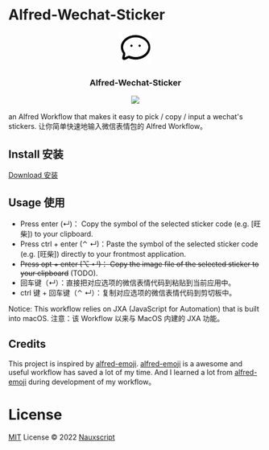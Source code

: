 # Alfred-Wechat-Sticker

<p align="center"><img width=12.5% src="https://github.com/Nauxscript/alfred-wechat-stickers/blob/main/src/icon.png"></p>

<h3 align="center">Alfred-Wechat-Sticker</h3>

<p align="center"><img src="https://github.com/Nauxscript/alfred-wechat-stickers/blob/main/assets/preview.gif"></p>

an Alfred Workflow that makes it easy to pick / copy / input a wechat's stickers.
让你简单快速地输入微信表情包的 Alfred Workflow。

## Install 安装

[Download 安装](https://github.com/Nauxscript/alfred-wechat-stickers/releases)

## Usage 使用

- Press enter (↵)： Copy the symbol of the selected sticker code (e.g. [旺柴]) to your clipboard.
- Press ctrl + enter (⌃ ↵)：Paste the symbol of the selected sticker code (e.g. [旺柴]) directly to your frontmost application.
- ~~Press opt + enter (⌥ ↵)： Copy the image file of the selected sticker to your clipboard~~ (TODO).
- 回车键（↵）：直接把对应选项的微信表情代码到粘贴到当前应用中。
- ctrl 键 + 回车键（⌃ ↵）：复制对应选项的微信表情代码到剪切板中。

Notice: This workflow relies on JXA (JavaScript for Automation) that is built into macOS.
注意：该 Workflow 以来与 MacOS 内建的 JXA 功能。

## Credits

This project is inspired by [alfred-emoji](https://github.com/jsumners/alfred-emoji). [alfred-emoji](https://github.com/jsumners/alfred-emoji) is a awesome and useful workflow has saved a lot of my time. And I learned a lot from [alfred-emoji](https://github.com/jsumners/alfred-emoji) during development of my workflow。

# License

[MIT](./LICENSE) License © 2022 [Nauxscript](https://github.com/Nauxscript)

